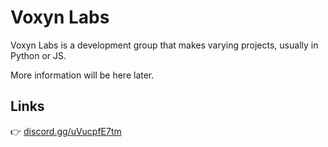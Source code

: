 # Voxyn Labs

Voxyn Labs is a development group that makes varying projects, usually in Python or JS.

More information will be here later.

## Links
👉 [discord.gg/uVucpfE7tm](https://discord.gg/uVucpfE7tm)
<!--

**Here are some ideas to get you started:**

🙋‍♀️ A short introduction - what is your organization all about?
🌈 Contribution guidelines - how can the community get involved?
👩‍💻 Useful resources - where can the community find your docs? Is there anything else the community should know?
🍿 Fun facts - what does your team eat for breakfast?
🧙 Remember, you can do mighty things with the power of [Markdown](https://docs.github.com/github/writing-on-github/getting-started-with-writing-and-formatting-on-github/basic-writing-and-formatting-syntax)
-->

